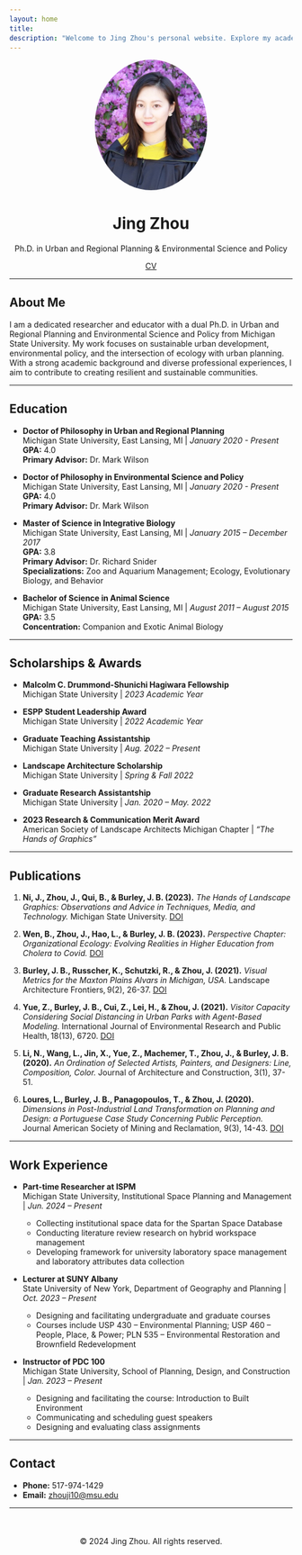 ```yaml
---
layout: home
title: 
description: "Welcome to Jing Zhou's personal website. Explore my academic journey, research, publications, and professional experiences."
---
```


<!-- Hero Section -->
<div align="center">
<img src="student_zhou_jing.jpg" alt="Jing Zhou" style="border-radius: 50%; width: 200px;">
  <h1>Jing Zhou</h1>
  <p>Ph.D. in Urban and Regional Planning & Environmental Science and Policy</p>
  <p>
    <a href="CV2024.pdf" class="button">CV</a>
    <!-- <a href="publications/" class="button">Publications</a>
    <a href="contact/" class="button">Contact</a> -->
  </p>
</div>

---

<!-- About Me Section -->
## About Me

I am a dedicated researcher and educator with a dual Ph.D. in Urban and Regional Planning and Environmental Science and Policy from Michigan State University. My work focuses on sustainable urban development, environmental policy, and the intersection of ecology with urban planning. With a strong academic background and diverse professional experiences, I aim to contribute to creating resilient and sustainable communities.

---

<!-- Education Section -->
## Education

- **Doctor of Philosophy in Urban and Regional Planning**  
  Michigan State University, East Lansing, MI | *January 2020 - Present*  
  **GPA:** 4.0  
  **Primary Advisor:** Dr. Mark Wilson

- **Doctor of Philosophy in Environmental Science and Policy**  
  Michigan State University, East Lansing, MI | *January 2020 - Present*  
  **GPA:** 4.0  
  **Primary Advisor:** Dr. Mark Wilson

- **Master of Science in Integrative Biology**  
  Michigan State University, East Lansing, MI | *January 2015 – December 2017*  
  **GPA:** 3.8  
  **Primary Advisor:** Dr. Richard Snider  
  **Specializations:** Zoo and Aquarium Management; Ecology, Evolutionary Biology, and Behavior

- **Bachelor of Science in Animal Science**  
  Michigan State University, East Lansing, MI | *August 2011 – August 2015*  
  **GPA:** 3.5  
  **Concentration:** Companion and Exotic Animal Biology

---

<!-- Scholarships and Awards Section -->
## Scholarships & Awards

- **Malcolm C. Drummond-Shunichi Hagiwara Fellowship**  
  Michigan State University | *2023 Academic Year*

- **ESPP Student Leadership Award**  
  Michigan State University | *2022 Academic Year*

- **Graduate Teaching Assistantship**  
  Michigan State University | *Aug. 2022 – Present*

- **Landscape Architecture Scholarship**  
  Michigan State University | *Spring & Fall 2022*

- **Graduate Research Assistantship**  
  Michigan State University | *Jan. 2020 – May. 2022*

- **2023 Research & Communication Merit Award**  
  American Society of Landscape Architects Michigan Chapter | *“The Hands of Graphics”*

---

<!-- Publications Section -->
## Publications

1. **Ni, J., Zhou, J., Qui, B., & Burley, J. B. (2023).** *The Hands of Landscape Graphics: Observations and Advice in Techniques, Media, and Technology.* Michigan State University. [DOI](https://doi.org/10.13140/RG.2.2.10468.45440)

2. **Wen, B., Zhou, J., Hao, L., & Burley, J. B. (2023).** *Perspective Chapter: Organizational Ecology: Evolving Realities in Higher Education from Cholera to Covid.* [DOI](https://doi.org/10.5772/intechopen.109596)

3. **Burley, J. B., Russcher, K., Schutzki, R., & Zhou, J. (2021).** *Visual Metrics for the Maxton Plains Alvars in Michigan, USA.* Landscape Architecture Frontiers, 9(2), 26-37. [DOI](https://doi.org/10.15302/J-LAF-1-020043)

4. **Yue, Z., Burley, J. B., Cui, Z., Lei, H., & Zhou, J. (2021).** *Visitor Capacity Considering Social Distancing in Urban Parks with Agent-Based Modeling.* International Journal of Environmental Research and Public Health, 18(13), 6720. [DOI](https://doi.org/10.3390/ijerph18136720)

5. **Li, N., Wang, L., Jin, X., Yue, Z., Machemer, T., Zhou, J., & Burley, J. B. (2020).** *An Ordination of Selected Artists, Painters, and Designers: Line, Composition, Color.* Journal of Architecture and Construction, 3(1), 37-51.

6. **Loures, L., Burley, J. B., Panagopoulos, T., & Zhou, J. (2020).** *Dimensions in Post-Industrial Land Transformation on Planning and Design: a Portuguese Case Study Concerning Public Perception.* Journal American Society of Mining and Reclamation, 9(3), 14-43. [DOI](https://doi.org/10.21000/JASMR20030014)

---

<!-- Work Experience Section -->
## Work Experience

- **Part-time Researcher at ISPM**  
  Michigan State University, Institutional Space Planning and Management | *Jun. 2024 – Present*  
  - Collecting institutional space data for the Spartan Space Database  
  - Conducting literature review research on hybrid workspace management  
  - Developing framework for university laboratory space management and laboratory attributes data collection

- **Lecturer at SUNY Albany**  
  State University of New York, Department of Geography and Planning | *Oct. 2023 – Present*  
  - Designing and facilitating undergraduate and graduate courses  
  - Courses include USP 430 – Environmental Planning; USP 460 – People, Place, & Power; PLN 535 – Environmental Restoration and Brownfield Redevelopment

- **Instructor of PDC 100**  
  Michigan State University, School of Planning, Design, and Construction | *Jan. 2023 – Present*  
  - Designing and facilitating the course: Introduction to Built Environment  
  - Communicating and scheduling guest speakers  
  - Designing and evaluating class assignments

<!-- Add more sections as needed -->

---

<!-- Contact Section -->
## Contact

- **Phone:** 517-974-1429
- **Email:** [zhouji10@msu.edu](mailto:zhouji10@msu.edu)

---

<!-- Footer -->
<div align="center" style="margin-top: 50px;">
  <p>© 2024 Jing Zhou. All rights reserved.</p>
</div>